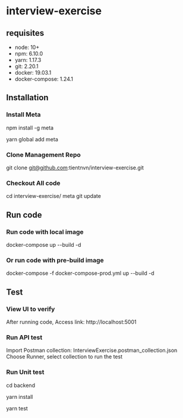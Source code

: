 # interview-exercise
## requisites
- node: 10+
- npm: 6.10.0
- yarn: 1.17.3
- git: 2.20.1
- docker: 19.03.1
- docker-compose: 1.24.1

## Installation

### Install Meta

npm install -g meta

yarn global add meta

### Clone Management Repo

git clone git@github.com:tientnvn/interview-exercise.git

### Checkout All code

cd interview-exercise/
meta git update

## Run code

### Run code with local image

docker-compose up --build -d

### Or run code with pre-build image

docker-compose -f docker-compose-prod.yml up --build -d

## Test 

### View UI to verify
After running code, Access link: http://localhost:5001 

### Run API test
Import Postman collection: InterviewExercise.postman_collection.json
Choose Runner, select collection to run the test

### Run Unit test

cd backend

yarn install

yarn test



